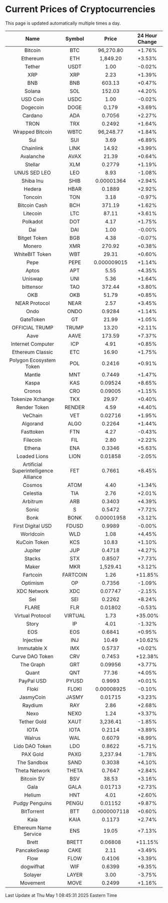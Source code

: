 # Current Prices of Cryptocurrencies
This page is updated automatically multiple times a day.

| Name | Symbol | Price | 24 Hour Change |
| :---: |:---:| :---: | :---: |
| Bitcoin | BTC | 96,270.80 | +1.76% |
| Ethereum | ETH | 1,849.20 | +3.53% |
| Tether | USDT | 1.00 | -0.02% |
| XRP | XRP | 2.23 | +1.39% |
| BNB | BNB | 603.13 | +0.47% |
| Solana | SOL | 152.03 | +4.20% |
| USD Coin | USDC | 1.00 | -0.02% |
| Dogecoin | DOGE | 0.179 | +3.69% |
| Cardano | ADA | 0.7056 | +2.27% |
| TRON | TRX | 0.2492 | +1.64% |
| Wrapped Bitcoin | WBTC | 96,248.77 | +1.84% |
| Sui | SUI | 3.69 | +6.89% |
| Chainlink | LINK | 14.92 | +3.99% |
| Avalanche | AVAX | 21.39 | +0.64% |
| Stellar | XLM | 0.2779 | +1.19% |
| UNUS SED LEO | LEO | 8.93 | -1.08% |
| Shiba Inu | SHIB | 0.00001364 | +2.94% |
| Hedera | HBAR | 0.1889 | +2.92% |
| Toncoin | TON | 3.18 | -0.97% |
| Bitcoin Cash | BCH | 371.19 | +1.62% |
| Litecoin | LTC | 87.11 | +3.61% |
| Polkadot | DOT | 4.17 | +1.75% |
| Dai | DAI | 1.00 | -0.00% |
| Bitget Token | BGB | 4.38 | -0.07% |
| Monero | XMR | 270.92 | +0.38% |
| WhiteBIT Token | WBT | 29.31 | +0.60% |
| Pepe | PEPE | 0.000009015 | +1.14% |
| Aptos | APT | 5.55 | +4.35% |
| Uniswap | UNI | 5.36 | +1.64% |
| bittensor | TAO | 372.44 | +3.80% |
| OKB | OKB | 51.79 | +0.85% |
| NEAR Protocol | NEAR | 2.57 | +3.45% |
| Ondo | ONDO | 0.9284 | +1.14% |
| GateToken | GT | 21.99 | +1.05% |
| OFFICIAL TRUMP | TRUMP | 13.20 | +2.11% |
| Aave | AAVE | 173.59 | +7.37% |
| Internet Computer | ICP | 4.91 | +0.85% |
| Ethereum Classic | ETC | 16.90 | +1.75% |
| Polygon Ecosystem Token | POL | 0.2416 | +0.91% |
| Mantle | MNT | 0.7449 | +1.47% |
| Kaspa | KAS | 0.09524 | +8.65% |
| Cronos | CRO | 0.09005 | +1.15% |
| Tokenize Xchange | TKX | 29.97 | +0.40% |
| Render Token | RENDER | 4.59 | +4.40% |
| VeChain | VET | 0.02716 | +1.95% |
| Algorand | ALGO | 0.2264 | +1.44% |
| Fasttoken | FTN | 4.27 | -0.43% |
| Filecoin | FIL | 2.80 | +2.22% |
| Ethena | ENA | 0.3346 | +5.63% |
| Loaded Lions | LION | 0.01858 | -2.05% |
| Artificial Superintelligence Alliance | FET | 0.7661 | +8.45% |
| Cosmos | ATOM | 4.40 | +1.34% |
| Celestia | TIA | 2.76 | +2.01% |
| Arbitrum | ARB | 0.3403 | +4.39% |
| Sonic | S | 0.5472 | +7.72% |
| Bonk | BONK | 0.00001958 | +3.12% |
| First Digital USD | FDUSD | 0.9989 | -0.00% |
| Worldcoin | WLD | 1.08 | +4.45% |
| KuCoin Token | KCS | 10.83 | +1.10% |
| Jupiter | JUP | 0.4718 | +4.27% |
| Stacks | STX | 0.8507 | +7.73% |
| Maker | MKR | 1,529.41 | +3.12% |
| Fartcoin | FARTCOIN | 1.26 | +11.85% |
| Optimism | OP | 0.7356 | -1.09% |
| XDC Network | XDC | 0.07747 | -2.15% |
| Sei | SEI | 0.2262 | +8.24% |
| FLARE | FLR | 0.01802 | -0.53% |
| Virtual Protocol | VIRTUAL | 1.73 | +35.00% |
| Story | IP | 4.01 | -1.32% |
| EOS | EOS | 0.6841 | +0.95% |
| Injective | INJ | 10.49 | +10.62% |
| Immutable X | IMX | 0.5737 | +0.02% |
| Curve DAO Token | CRV | 0.7453 | +12.38% |
| The Graph | GRT | 0.09956 | +3.77% |
| Quant | QNT | 77.36 | +4.05% |
| PayPal USD | PYUSD | 0.9993 | +0.01% |
| Floki | FLOKI | 0.00008925 | -0.10% |
| JasmyCoin | JASMY | 0.01715 | +3.23% |
| Raydium | RAY | 2.86 | +2.68% |
| Nexo | NEXO | 1.24 | +3.37% |
| Tether Gold | XAUT | 3,236.41 | -1.85% |
| IOTA | IOTA | 0.2114 | +3.89% |
| Walrus | WAL | 0.6079 | +8.99% |
| Lido DAO Token | LDO | 0.8622 | +5.71% |
| PAX Gold | PAXG | 3,237.94 | -1.78% |
| The Sandbox | SAND | 0.3038 | +4.10% |
| Theta Network | THETA | 0.7647 | +2.84% |
| Bitcoin SV | BSV | 38.53 | +3.16% |
| Gala | GALA | 0.01713 | +2.73% |
| Helium | HNT | 4.01 | +2.60% |
| Pudgy Penguins | PENGU | 0.01152 | +9.87% |
| BitTorrent | BTT | 0.0000007118 | +0.60% |
| Kaia | KAIA | 0.1173 | +2.74% |
| Ethereum Name Service | ENS | 19.05 | +7.13% |
| Brett | BRETT | 0.06808 | +11.15% |
| PancakeSwap | CAKE | 2.11 | +3.49% |
| Flow | FLOW | 0.4106 | +3.39% |
| dogwifhat | WIF | 0.6399 | +9.35% |
| Solayer | LAYER | 3.00 | -3.75% |
| Movement | MOVE | 0.2499 | +1.16% |

Last Update at Thu May  1 08:45:31 2025 Eastern Time